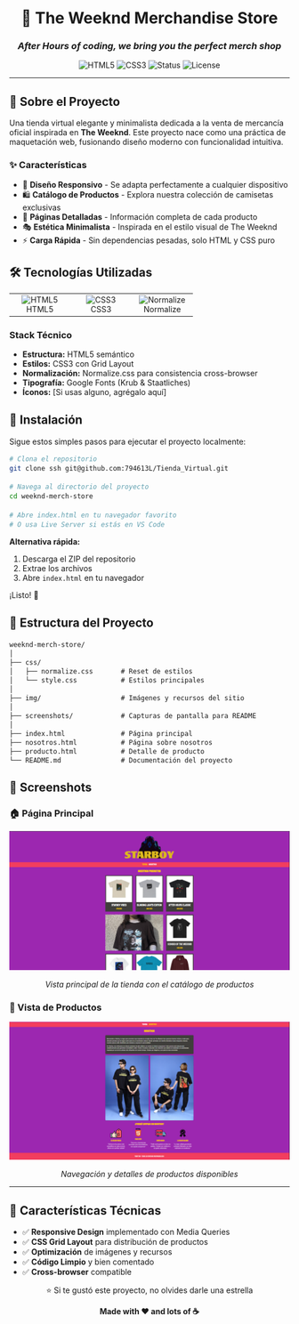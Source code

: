 <div align="center">

# 🌟 The Weeknd Merchandise Store

### _After Hours of coding, we bring you the perfect merch shop_

![HTML5](https://img.shields.io/badge/html5-%23E34F26.svg?style=for-the-badge&logo=html5&logoColor=white)
![CSS3](https://img.shields.io/badge/css3-%231572B6.svg?style=for-the-badge&logo=css3&logoColor=white)
![Status](https://img.shields.io/badge/status-active-success.svg?style=for-the-badge)
![License](https://img.shields.io/badge/license-MIT-blue.svg?style=for-the-badge)

---

</div>

## 📖 Sobre el Proyecto

Una tienda virtual elegante y minimalista dedicada a la venta de mercancía oficial inspirada en **The Weeknd**. Este proyecto nace como una práctica de maquetación web, fusionando diseño moderno con funcionalidad intuitiva.

### ✨ Características

- 🎨 **Diseño Responsivo** - Se adapta perfectamente a cualquier dispositivo
- 🛍️ **Catálogo de Productos** - Explora nuestra colección de camisetas exclusivas
- 📄 **Páginas Detalladas** - Información completa de cada producto
- 🎭 **Estética Minimalista** - Inspirada en el estilo visual de The Weeknd
- ⚡ **Carga Rápida** - Sin dependencias pesadas, solo HTML y CSS puro

## 🛠️ Tecnologías Utilizadas

<table>
  <tr>
    <td align="center" width="96">
      <img src="https://cdn.jsdelivr.net/gh/devicons/devicon/icons/html5/html5-original.svg" width="48" height="48" alt="HTML5" />
      <br>HTML5
    </td>
    <td align="center" width="96">
      <img src="https://cdn.jsdelivr.net/gh/devicons/devicon/icons/css3/css3-original.svg" width="48" height="48" alt="CSS3" />
      <br>CSS3
    </td>
    <td align="center" width="96">
      <img src="https://necolas.github.io/normalize.css/logo.svg" width="48" height="48" alt="Normalize" />
      <br>Normalize
    </td>
  </tr>
</table>

### Stack Técnico

- **Estructura:** HTML5 semántico
- **Estilos:** CSS3 con Grid Layout
- **Normalización:** Normalize.css para consistencia cross-browser
- **Tipografía:** Google Fonts (Krub & Staatliches)
- **Íconos:** [Si usas alguno, agrégalo aquí]

## 🚀 Instalación

Sigue estos simples pasos para ejecutar el proyecto localmente:

```bash
# Clona el repositorio
git clone ssh git@github.com:794613L/Tienda_Virtual.git

# Navega al directorio del proyecto
cd weeknd-merch-store

# Abre index.html en tu navegador favorito
# O usa Live Server si estás en VS Code
```

**Alternativa rápida:**

1. Descarga el ZIP del repositorio
2. Extrae los archivos
3. Abre `index.html` en tu navegador

¡Listo! 🎉

## 📂 Estructura del Proyecto

```
weeknd-merch-store/
│
├── css/
│   ├── normalize.css       # Reset de estilos
│   └── style.css           # Estilos principales
│
├── img/                    # Imágenes y recursos del sitio
│
├── screenshots/            # Capturas de pantalla para README
│
├── index.html              # Página principal
├── nosotros.html           # Página sobre nosotros
├── producto.html           # Detalle de producto
└── README.md               # Documentación del proyecto
```

## 📸 Screenshots

### 🏠 Página Principal

![Página Principal](<./screenshots/tienda-virtual%20(1).png>)

<div align="center">
<i>Vista principal de la tienda con el catálogo de productos</i>
</div>

### 📄 Vista de Productos

![Vista de Productos](<./screenshots/tienda-virtual%20(2).png>)

<div align="center">
<i>Navegación y detalles de productos disponibles</i>
</div>

---

## 🎯 Características Técnicas

- ✅ **Responsive Design** implementado con Media Queries
- ✅ **CSS Grid Layout** para distribución de productos
- ✅ **Optimización** de imágenes y recursos
- ✅ **Código Limpio** y bien comentado
- ✅ **Cross-browser** compatible

<div align="center">

⭐️ Si te gustó este proyecto, no olvides darle una estrella

**Made with ❤️ and lots of ☕**

</div>
